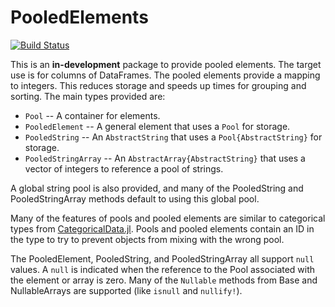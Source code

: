 # PooledElements

[![Build Status](https://travis-ci.org/tshort/PooledElements.jl.svg?branch=master)](https://travis-ci.org/tshort/PooledElements.jl)

This is an **in-development** package to provide pooled elements. The target use is for columns of DataFrames. The pooled elements provide a mapping to integers. This reduces storage and speeds up times for grouping and sorting. The main types provided are:

* `Pool` -- A container for elements.
* `PooledElement` -- A general element that uses a `Pool` for storage.
* `PooledString` -- An `AbstractString` that uses a `Pool{AbstractString}` for storage.
* `PooledStringArray` -- An `AbstractArray{AbstractString}` that uses a vector of integers to reference a pool of strings.

A global string pool is also provided, and many of the PooledString and PooledStringArray methods default to using this global pool.

Many of the features of pools and pooled elements are similar to categorical types from [CategoricalData.jl](https://github.com/johnmyleswhite/CategoricalData.jl). Pools and pooled elements contain an ID in the type to try to prevent objects from mixing with the wrong pool.

The PooledElement, PooledString, and PooledStringArray all support `null` values. A `null` is indicated when the reference to the Pool associated with the element or array is zero. Many of the `Nullable` methods from Base and NullableArrays are supported (like `isnull` and `nullify!`).
